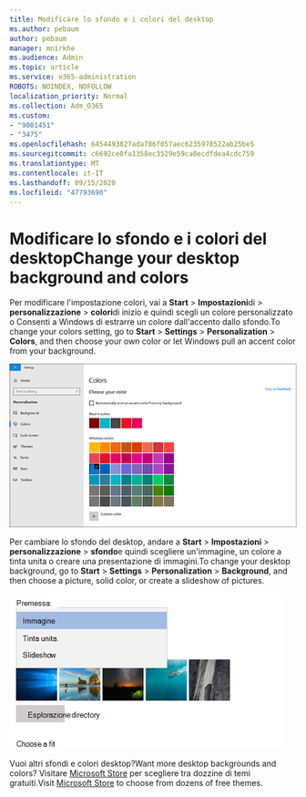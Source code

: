 ```yaml
---
title: Modificare lo sfondo e i colori del desktop
ms.author: pebaum
author: pebaum
manager: mnirkhe
ms.audience: Admin
ms.topic: article
ms.service: o365-administration
ROBOTS: NOINDEX, NOFOLLOW
localization_priority: Normal
ms.collection: Adm_O365
ms.custom:
- "9001451"
- "3475"
ms.openlocfilehash: 6454493827ada786f057aec6235978522ab25be5
ms.sourcegitcommit: c6692ce0fa1358ec3529e59ca0ecdfdea4cdc759
ms.translationtype: MT
ms.contentlocale: it-IT
ms.lasthandoff: 09/15/2020
ms.locfileid: "47793690"
---
```

# <a name="change-your-desktop-background-and-colors"></a><span data-ttu-id="4e479-102">Modificare lo sfondo e i colori del desktop</span><span class="sxs-lookup"><span data-stu-id="4e479-102">Change your desktop background and colors</span></span>

<span data-ttu-id="4e479-103">Per modificare l'impostazione colori, vai a **Start**  >  **Impostazioni**di  >  **personalizzazione**  >  **colori**di inizio e quindi scegli un colore personalizzato o Consenti a Windows di estrarre un colore dall'accento dallo sfondo.</span><span class="sxs-lookup"><span data-stu-id="4e479-103">To change your colors setting, go to **Start** > **Settings** > **Personalization** > **Colors**, and then choose your own color or let Windows pull an accent color from your background.</span></span>

![Personalizzare i colori in Windows.](media/windows-personalization-colors.png)

<span data-ttu-id="4e479-105">Per cambiare lo sfondo del desktop, andare a **Start**  >  **Impostazioni**  >  **personalizzazione**  >  **sfondo**e quindi scegliere un'immagine, un colore a tinta unita o creare una presentazione di immagini.</span><span class="sxs-lookup"><span data-stu-id="4e479-105">To change your desktop background, go to **Start** > **Settings** > **Personalization** > **Background**, and then choose a picture, solid color, or create a slideshow of pictures.</span></span> 

![Modificare lo sfondo del desktop di Windows.](media/windows-desktop-background.png)

<span data-ttu-id="4e479-107">Vuoi altri sfondi e colori desktop?</span><span class="sxs-lookup"><span data-stu-id="4e479-107">Want more desktop backgrounds and colors?</span></span> <span data-ttu-id="4e479-108">Visitare [Microsoft Store](https://www.microsoft.com/store/collections/windowsthemes) per scegliere tra dozzine di temi gratuiti.</span><span class="sxs-lookup"><span data-stu-id="4e479-108">Visit [Microsoft Store](https://www.microsoft.com/store/collections/windowsthemes) to choose from dozens of free themes.</span></span>
